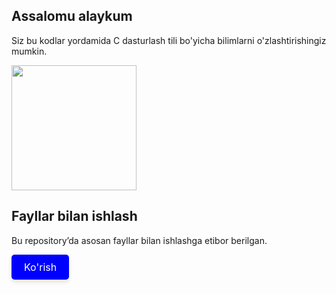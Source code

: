 <h2>Assalomu alaykum</h2>
<p>Siz bu kodlar yordamida C dasturlash tili bo'yicha bilimlarni o'zlashtirishingiz mumkin.</p>
<img src="https://uzbekdevs.uz/media/technologies/c_uzbekdevs_3BpsTyh.png" height="200px">

<h2>Fayllar bilan ishlash</h2>
<p>Bu repository’da asosan fayllar bilan ishlashga etibor berilgan.</p>
<a href="https://github.com/alXorazmiy/C/tree/main/file" class="button">Ko'rish</a>

<style>
  .button {
    display: inline-block;
    padding: 10px 20px;
    background-color: blue;
    color: white;
    text-align: center;
    text-decoration: none; /* Linkning tagidagi chizilishni olib tashlaydi */
    border-radius: 5px; /* Burchaklarni yumshatish */
    font-size: 16px; /* Matn o‘lchami */
    box-shadow: 0 4px 6px rgba(0, 0, 0, 0.1); /* Soyali effekt */
    transition: background-color 0.3s ease, transform 0.2s ease; /* Effektlar */
  }

  .button:hover {
    background-color: #45a049; /* Hoverda tugmaning orqa rangi o'zgaradi */
    transform: scale(1.05); /* Hoverda tugma biroz kattalashadi */
  }

  .button:active {
    transform: scale(0.98); /* Tugma bosilganda kichikroq ko'rinishda bo'ladi */
  }
</style>
